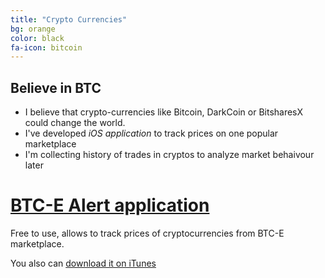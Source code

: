 ```yaml
---
title: "Crypto Currencies"
bg: orange
color: black
fa-icon: bitcoin
---
```


## Believe in BTC

- I believe that crypto-currencies like Bitcoin, DarkCoin or BitsharesX could change the world.
- I've developed *iOS application* to track prices on one popular marketplace
- I'm collecting history of trades in cryptos to analyze market behaivour later



# [BTC-E Alert application](http://btce-alert.com/)

Free to use, allows to track prices of cryptocurrencies from BTC-E marketplace.

You also can [download it on iTunes](https://itunes.apple.com/us/app/btc-e-alert/id803443091)
